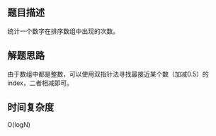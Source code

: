 ## 题目描述
统计一个数字在排序数组中出现的次数。

## 解题思路
由于数组中都是整数，可以使用双指针法寻找最接近某个数（加减0.5）的index，二者相减即可。

## 时间复杂度
O(logN)
